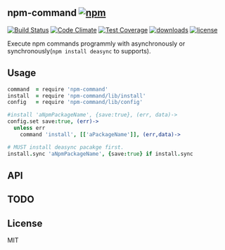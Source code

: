 ## npm-command [![npm](https://img.shields.io/npm/v/npm-command.svg)](https://npmjs.org/package/npm-command)

[![Build Status](https://img.shields.io/travis/snowyu/npm-command.js/master.svg)](http://travis-ci.org/snowyu/npm-command.js)
[![Code Climate](https://codeclimate.com/github/snowyu/npm-command.js/badges/gpa.svg)](https://codeclimate.com/github/snowyu/npm-command.js)
[![Test Coverage](https://codeclimate.com/github/snowyu/npm-command.js/badges/coverage.svg)](https://codeclimate.com/github/snowyu/npm-command.js/coverage)
[![downloads](https://img.shields.io/npm/dm/npm-command.svg)](https://npmjs.org/package/npm-command)
[![license](https://img.shields.io/npm/l/npm-command.svg)](https://npmjs.org/package/npm-command)


Execute npm commands programmly with asynchronously or synchronously(`npm install deasync` to supports).

## Usage

```coffee
command  = require 'npm-command'
install  = require 'npm-command/lib/install'
config   = require 'npm-command/lib/config'

#install 'aNpmPackageName', {save:true}, (err, data)->
config.set save:true, (err)->
  unless err
    command 'install', [['aPackageName']], (err,data)->

# MUST install deasync pacakge first.
install.sync 'aNpmPackageName', {save:true} if install.sync
```

## API


## TODO


## License

MIT
